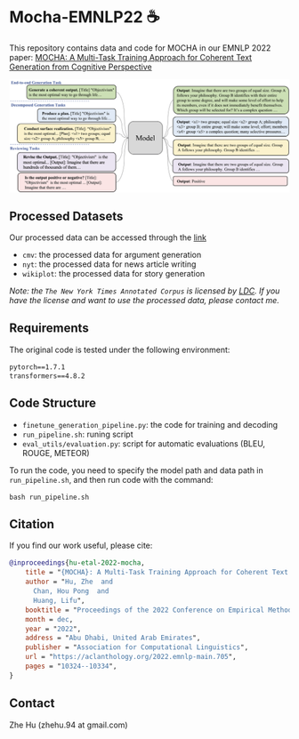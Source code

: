 # Mocha-EMNLP22 ☕️

This repository contains data and code for MOCHA in our EMNLP 2022 paper: [MOCHA: A Multi-Task Training Approach for Coherent Text Generation
from Cognitive Perspective](https://arxiv.org/pdf/2210.14650.pdf)


<div align='center'>
<img src="./figure/mocha_model.png"  alt="NAME" align=center />
</div>  


## Processed Datasets
Our processed data can be accessed through the [link](https://drive.google.com/drive/folders/1i8JUkhwWwn0oj7h4vOGJxwKoN1RCQea9?usp=sharing)
- `cmv`: the processed data for argument generation
- `nyt`: the processed data for news article writing
- `wikiplot`: the processed data for story generation

*Note: the `The New York Times Annotated Corpus` is licensed by [LDC](https://catalog.ldc.upenn.edu/LDC2008T19). If you have the license and want to use the processed data, please contact me.*

## Requirements

The original code is tested under the following environment:

```
pytorch==1.7.1
transformers==4.8.2
```

## Code Structure
- `finetune_generation_pipeline.py`: the code for training and decoding
- `run_pipeline.sh`: runing script
- `eval_utils/evaluation.py`: script for automatic evaluations (BLEU, ROUGE, METEOR)

To run the code, you need to specify the model path and data path in `run_pipeline.sh`, and then run code with the command:
```
bash run_pipeline.sh
```


## Citation 

If you find our work useful, please cite:
```bibtex
@inproceedings{hu-etal-2022-mocha,
    title = "{MOCHA}: A Multi-Task Training Approach for Coherent Text Generation from Cognitive Perspective",
    author = "Hu, Zhe  and
      Chan, Hou Pong  and
      Huang, Lifu",
    booktitle = "Proceedings of the 2022 Conference on Empirical Methods in Natural Language Processing",
    month = dec,
    year = "2022",
    address = "Abu Dhabi, United Arab Emirates",
    publisher = "Association for Computational Linguistics",
    url = "https://aclanthology.org/2022.emnlp-main.705",
    pages = "10324--10334",
}

```


## Contact

Zhe Hu (zhehu.94 at gmail.com)
